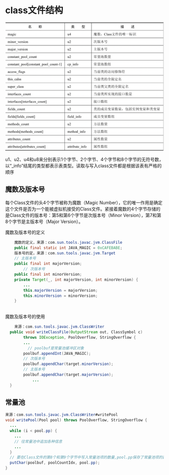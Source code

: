 # class文件结构

![class文件结构](https://raw.githubusercontent.com/YangLuchao/javac_study/main/src/book/chapter18/Test20Class%E6%96%87%E4%BB%B6%E7%9A%84%E7%BB%93%E6%9E%84.png)

u1、u2、u4和u8来分别表示1个字节、2个字节、4个字节和8个字节的无符号数，以“_info”结尾的类型都表示表类型。读取与写入class文件都是根据该表有严格的顺序

## 魔数及版本号

每个Class文件的头4个字节被称为魔数（Magic Number），它的唯一作用是确定这个文件是否为一个能被虚拟机接受的Class文件。紧接着魔数的4个字节存储的是Class文件的版本号：第5和第6个字节是次版本号（Minor Version），第7和第8个字节是主版本号（Major Version）。

魔数及版本号的定义

```java
	魔数的定义，来源：com.sun.tools.javac.jvm.ClassFile
  	public final static int JAVA_MAGIC = 0xCAFEBABE;
	版本号的定，来源：com.sun.tools.javac.jvm.Target
    // 主版本号
    public final int majorVersion; 
		// 次版本号
    public final int minorVersion;
    private Target(_, int majorVersion, int minorVersion) {
        ...
        this.majorVersion = majorVersion;
        this.minorVersion = minorVersion;
    }
    
```

魔数及版本号的使用

```java
	来源：com.sun.tools.javac.jvm.ClassWriter
  public void writeClassFile(OutputStream out, ClassSymbol c)
        throws IOException, PoolOverflow, StringOverflow {
  		...
	      // poolbuf是常量池缓冲区对象  
      	poolbuf.appendInt(JAVA_MAGIC);
        // 次版本号
        poolbuf.appendChar(target.minorVersion);
        // 主版本号
        poolbuf.appendChar(target.majorVersion);
 			...
  }
```

## 常量池

```java
来源：com.sun.tools.javac.jvm.ClassWriter#writePool
void writePool(Pool pool) throws PoolOverflow, StringOverflow {
  ...
  while (i < pool.pp) {
    ...
    // 往常量池中追加各种信息
    ...
  }
  // 要在Class文件的第8个和第9个字节中写入常量池项的数量,pool.pp保存了常量池项的数量
  putChar(poolbuf, poolCountIdx, pool.pp);
}
```

